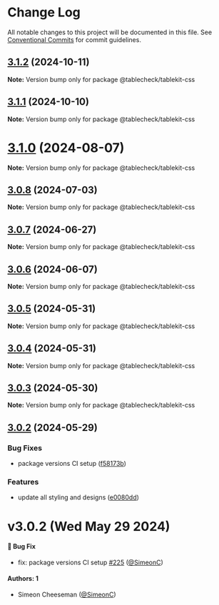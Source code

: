# Change Log

All notable changes to this project will be documented in this file.
See [Conventional Commits](https://conventionalcommits.org) for commit guidelines.

## [3.1.2](https://github.com/tablecheck/tablekit/compare/@tablecheck/tablekit-css@3.1.1...@tablecheck/tablekit-css@3.1.2) (2024-10-11)

**Note:** Version bump only for package @tablecheck/tablekit-css





## [3.1.1](https://github.com/tablecheck/tablekit/compare/@tablecheck/tablekit-css@3.1.0...@tablecheck/tablekit-css@3.1.1) (2024-10-10)

**Note:** Version bump only for package @tablecheck/tablekit-css





# [3.1.0](https://github.com/tablecheck/tablekit/compare/@tablecheck/tablekit-css@3.0.8...@tablecheck/tablekit-css@3.1.0) (2024-08-07)

**Note:** Version bump only for package @tablecheck/tablekit-css





## [3.0.8](https://github.com/tablecheck/tablekit/compare/@tablecheck/tablekit-css@3.0.7...@tablecheck/tablekit-css@3.0.8) (2024-07-03)

**Note:** Version bump only for package @tablecheck/tablekit-css





## [3.0.7](https://github.com/tablecheck/tablekit/compare/@tablecheck/tablekit-css@3.0.6...@tablecheck/tablekit-css@3.0.7) (2024-06-27)

**Note:** Version bump only for package @tablecheck/tablekit-css





## [3.0.6](https://github.com/tablecheck/tablekit/compare/@tablecheck/tablekit-css@3.0.5...@tablecheck/tablekit-css@3.0.6) (2024-06-07)

**Note:** Version bump only for package @tablecheck/tablekit-css





## [3.0.5](https://github.com/tablecheck/tablekit/compare/@tablecheck/tablekit-css@3.0.4...@tablecheck/tablekit-css@3.0.5) (2024-05-31)

**Note:** Version bump only for package @tablecheck/tablekit-css





## [3.0.4](https://github.com/tablecheck/tablekit/compare/@tablecheck/tablekit-css@3.0.3...@tablecheck/tablekit-css@3.0.4) (2024-05-31)

**Note:** Version bump only for package @tablecheck/tablekit-css





## [3.0.3](https://github.com/tablecheck/tablekit/compare/@tablecheck/tablekit-css@3.0.2...@tablecheck/tablekit-css@3.0.3) (2024-05-30)

**Note:** Version bump only for package @tablecheck/tablekit-css





## [3.0.2](https://github.com/tablecheck/tablekit/compare/@tablecheck/tablekit-css@3.0.0-next.30...@tablecheck/tablekit-css@3.0.2) (2024-05-29)


### Bug Fixes

* package versions CI setup ([f58173b](https://github.com/tablecheck/tablekit/commit/f58173b46547ceca7c70ad1226acbc9de579387c))


### Features

* update all styling and designs ([e0080dd](https://github.com/tablecheck/tablekit/commit/e0080dd5d8d5147a02a7d2fbdf667dc3e27b37f2))





# v3.0.2 (Wed May 29 2024)

#### 🐛 Bug Fix

- fix: package versions CI setup [#225](https://github.com/tablecheck/tablekit/pull/225) ([@SimeonC](https://github.com/SimeonC))

#### Authors: 1

- Simeon Cheeseman ([@SimeonC](https://github.com/SimeonC))
